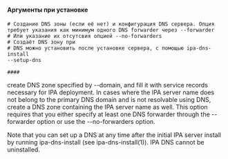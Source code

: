 #### Аргументы при установке
```
# Создание DNS зоны (если её нет) и конфигурация DNS сервера. Опция требует указания как минимум одного DNS forwarder через --forwarder
# Или указание их отсутсвия опцией --no-forwarders
# Создаёт DNS зону при
# DNS можно установить после установке сервера, с помощью ipa-dns-install
--setup-dns

####

```
create DNS zone specified by --domain, and fill it with service records necessary for IPA deployment. In cases where the IPA server name does not belong to the primary DNS domain and is not resolvable using DNS, create a DNS zone containing the IPA server name as well.
This option requires that you either specify at least one DNS forwarder through the --forwarder option or use the --no-forwarders option.

Note that you can set up a DNS at any time after the initial IPA server install by running ipa-dns-install (see ipa-dns-install(1)). IPA DNS cannot be uninstalled.

